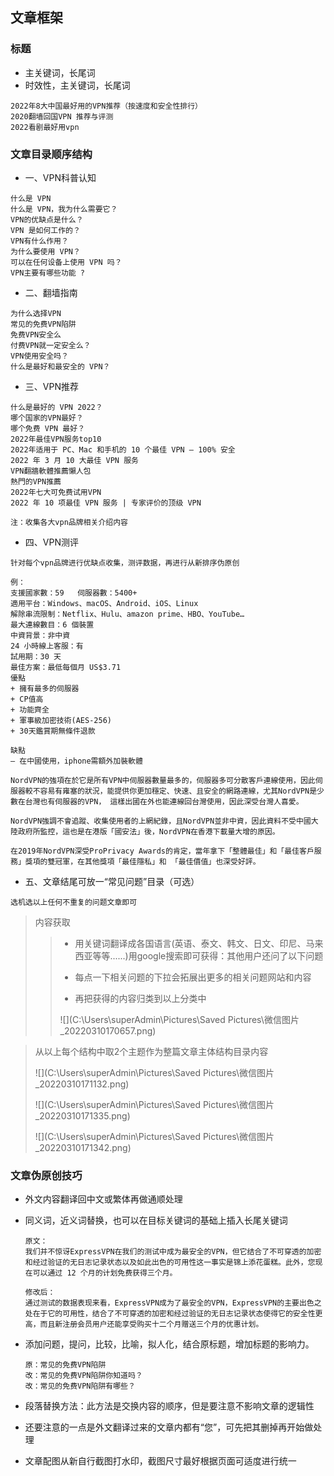 ## 文章框架

### 标题

* 主关键词，长尾词
* 时效性，主关键词，长尾词

```
2022年8大中国最好用的VPN推荐（按速度和安全性排行）
2020翻墙回国VPN 推荐与评测
2022看剧最好用vpn
```

### 文章目录顺序结构

* 一、VPN科普认知

```
什么是 VPN
什么是 VPN，我为什么需要它？
VPN的优缺点是什么？
VPN 是如何工作的？
VPN有什么作用？
为什么要使用 VPN？
可以在任何设备上使用 VPN 吗？
VPN主要有哪些功能 ? 
```

* 二、翻墙指南

```
为什么选择VPN
常见的免费VPN陷阱
免费VPN安全么
付费VPN就一定安全么？
VPN使用安全吗？
什么是最好和最安全的 VPN？

```

* 三、VPN推荐

```
什么是最好的 VPN 2022？
哪个国家的VPN最好？
哪个免费 VPN 最好？
2022年最佳VPN服务top10
2022年适用于 PC、Mac 和手机的 10 个最佳 VPN – 100% 安全
2022 年 3 月 10 大最佳 VPN 服务
VPN翻牆軟體推薦懶人包
熱門的VPN推薦
2022年七大可免费试用VPN
2022 年 10 项最佳 VPN 服务 | 专家评价的顶级 VPN
```

```
注：收集各大vpn品牌相关介绍内容
```



* 四、VPN测评

```
针对每个vpn品牌进行优缺点收集，测评数据，再进行从新排序伪原创
```

```
例：
支援國家數：59   伺服器數：5400+
適用平台：Windows、macOS、Android、iOS、Linux
解除串流限制：Netflix、Hulu、amazon prime、HBO、YouTube…
最大連線數目：6 個裝置
中資背景：非中資
24 小時線上客服：有
試用期：30 天
最佳方案：最低每個月 US$3.71
優點
+ 擁有最多的伺服器
+ CP值高
+ 功能齊全
+ 軍事級加密技術(AES-256)
+ 30天鑑賞期無條件退款

缺點
– 在中國使用，iphone需額外加裝軟體

NordVPN的強項在於它是所有VPN中伺服器數量最多的，伺服器多可分散客戶連線使用，因此伺服器較不容易有雍塞的狀況，能提供你更加穩定、快速、且安全的網路連線，尤其NordVPN是少數在台灣也有伺服器的VPN， 這樣出國在外也能連線回台灣使用，因此深受台灣人喜愛。

NordVPN強調不會追蹤、收集使用者的上網紀錄，且NordVPN並非中資，因此資料不受中國大陸政府所監控，這也是在港版「國安法」後，NordVPN在香港下載量大增的原因。

在2019年NordVPN深受ProPrivacy Awards的肯定，當年拿下「整體最佳」和「最佳客戶服務」獎項的雙冠軍，在其他獎項「最佳隱私」和 「最佳價值」也深受好評。
```

* 五、文章结尾可放一“常见问题”目录（可选）

```
选机选以上任何不重复的问题文章即可
```

>内容获取
>
>> * 用关键词翻译成各国语言(英语、泰文、韩文、日文、印尼、马来西亚等等......)用google搜索即可获得：其他用户还问了以下问题
>>
>> * 每点一下相关问题的下拉会拓展出更多的相关问题网站和内容
>>
>> * 再把获得的内容归类到以上分类中
>>
>> ![](C:\Users\superAdmin\Pictures\Saved Pictures\微信图片_20220310170657.png)
>>
>> 

> 从以上每个结构中取2个主题作为整篇文章主体结构目录内容
>
> ![](C:\Users\superAdmin\Pictures\Saved Pictures\微信图片_20220310171132.png)
>
> ![](C:\Users\superAdmin\Pictures\Saved Pictures\微信图片_20220310171335.png)
>
> ![](C:\Users\superAdmin\Pictures\Saved Pictures\微信图片_20220310171342.png)
>
> 

### 文章伪原创技巧

* 外文内容翻译回中文或繁体再做通顺处理

* 同义词，近义词替换，也可以在目标关键词的基础上插入长尾关键词

  

  ```
  原文：
  我们并不惊讶ExpressVPN在我们的测试中成为最安全的VPN，但它结合了不可穿透的加密和经过验证的无日志记录状态以及如此出色的可用性这一事实是锦上添花蛋糕。此外，您现在可以通过 12 个月的计划免费获得三个月。
  ```

  ```
  修改后：
  通过测试的数据表现来看，ExpressVPN成为了最安全的VPN，ExpressVPN的主要出色之处在于它的可用性，结合了不可穿透的加密和经过验证的无日志记录状态使得它的安全性更高，而且新注册会员用户还能享受购买十二个月赠送三个月的优惠计划。
  ```

  

* 添加问题，提问，比较，比喻，拟人化，结合原标题，增加标题的影响力。

  ```
  原：常见的免费VPN陷阱
  改：常见的免费VPN陷阱你知道吗？
  改：常见的免费VPN陷阱有哪些？
  ```

  

* 段落替换方法：此方法是交换内容的顺序，但是要注意不影响文章的逻辑性

* 还要注意的一点是外文翻译过来的文章内都有“您”，可先把其删掉再开始做处理
* 文章配图从新自行截图打水印，截图尺寸最好根据页面可适度进行统一

